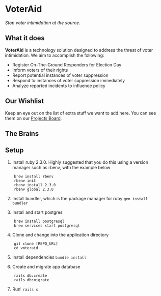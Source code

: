 # VoterAid

*Stop voter intimidation at the source.*

## What it does

**VoterAid** is a technology solution designed to address the threat of voter intimidation. We aim to accomplish the following:

- Register On-The-Ground Responders for Election Day
- Inform voters of their rights
- Report potential instances of voter suppression
- Respond to instances of voter suppression immediately
- Analyze reported incidents to influence policy

## Our Wishlist

Keep an eye out on the list of extra stuff we want to add here. You can see them on our [Projects Board](https://github.com/Voter-Aid/voteraid/projects/2).

## The Brains



## Setup
1. Install ruby 2.3.0. Highly suggested that you do this using a version manager such as rbenv, with the example below
```
    brew install rbenv
    rbenv init
    rbenv install 2.3.0
    rbenv global 2.3.0
```

2. Install bundler, which is the package manager for ruby 
`gem install bundler`

3. Install and start postgres
```
    brew install postgresql
    brew services start postgresql
```

4. Clone and change into the application directory
```
    git clone [REPO_URL]
    cd voteraid
```

5. Install dependencies
`bundle install`

6. Create and migrate app database
```
    rails db:create
    rails db:migrate
```

7. Run!
`rails s`
